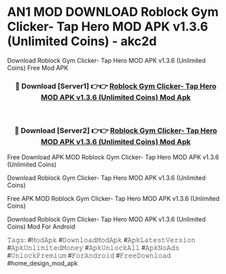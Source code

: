 # AN1 MOD DOWNLOAD Roblock Gym Clicker- Tap Hero MOD APK v1.3.6 (Unlimited Coins) - akc2d
Download Roblock Gym Clicker- Tap Hero MOD APK v1.3.6 (Unlimited Coins) Free Mod APK

<div align="center">
<h3>🔴 Download [Server1] 👉👉 <a href="https://apk-comot.site?title=Roblock_Gym_Clicker-_Tap_Hero_MOD_APK_v1.3.6_(Unlimited_Coins)">Roblock Gym Clicker- Tap Hero MOD APK v1.3.6 (Unlimited Coins) Mod Apk</a></h3><br>

<h3>🔴 Download [Server2] 👉👉 <a href="https://apk-comot.site?title=Roblock_Gym_Clicker-_Tap_Hero_MOD_APK_v1.3.6_(Unlimited_Coins)">Roblock Gym Clicker- Tap Hero MOD APK v1.3.6 (Unlimited Coins) Mod Apk</a></h3>
</div>


Free Download APK MOD Roblock Gym Clicker- Tap Hero MOD APK v1.3.6 (Unlimited Coins)

Download Roblock Gym Clicker- Tap Hero MOD APK v1.3.6 (Unlimited Coins) 

Free APK MOD Roblock Gym Clicker- Tap Hero MOD APK v1.3.6 (Unlimited Coins) 

Download Roblock Gym Clicker- Tap Hero MOD APK v1.3.6 (Unlimited Coins) Mod For Android

𝚃𝚊𝚐𝚜: #𝙼𝚘𝚍𝙰𝚙𝚔 #𝙳𝚘𝚠𝚗𝚕𝚘𝚊𝚍𝙼𝚘𝚍𝙰𝚙𝚔 #𝙰𝚙𝚔𝙻𝚊𝚝𝚎𝚜𝚝𝚅𝚎𝚛𝚜𝚒𝚘𝚗 #𝙰𝚙𝚔𝚄𝚗𝚕𝚒𝚖𝚒𝚝𝚎𝚍𝙼𝚘𝚗𝚎𝚢 #𝙰𝚙𝚔𝚄𝚗𝚕𝚘𝚌𝚔𝙰𝚕𝚕 #𝙰𝚙𝚔𝙽𝚘𝙰𝚍𝚜 #𝚄𝚗𝚕𝚘𝚌𝚔𝙿𝚛𝚎𝚖𝚒𝚞𝚖 #𝙵𝚘𝚛𝙰𝚗𝚍𝚛𝚘𝚒𝚍 #𝙵𝚛𝚎𝚎𝙳𝚘𝚠𝚗𝚕𝚘𝚊𝚍 #home_design_mod_apk